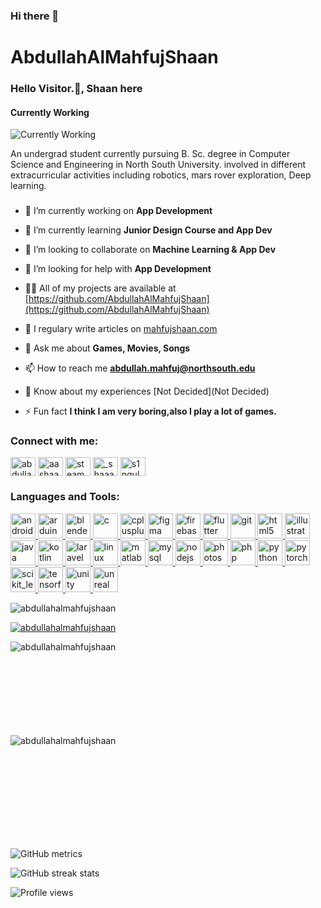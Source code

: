 ### Hi there 👋

# AbdullahAlMahfujShaan

###  Hello Visitor.👋, Shaan here
#### Currently Working
![Currently Working](https://media.giphy.com/media/5XQf51Rua3j4Q/giphy.gif)

An undergrad student currently pursuing B. Sc. degree in Computer Science and Engineering in North South University. involved in different extracurricular activities including robotics, mars rover exploration, Deep learning.

<h3 align="center"></h3>

- 🔭 I’m currently working on **App Development**

- 🌱 I’m currently learning **Junior Design Course and App Dev**

- 👯 I’m looking to collaborate on **Machine Learning & App Dev**

- 🤝 I’m looking for help with **App Development**

- 👨‍💻 All of my projects are available at [https://github.com/AbdullahAlMahfujShaan](https://github.com/AbdullahAlMahfujShaan)

- 📝 I regulary write articles on [mahfujshaan.com](mahfujshaan.com)

- 💬 Ask me about **Games, Movies, Songs**

- 📫 How to reach me **abdullah.mahfuj@northsouth.edu**

- 📄 Know about my experiences [Not Decided](Not Decided)

- ⚡ Fun fact **I think I am very boring,also I play a lot of games.**


<h3 align="left">Connect with me:</h3>
<p align="left">
<a href="https://linkedin.com/in/abdullah-al-mahfuj-shaan-24456a14b" target="blank"><img align="center" src="https://cdn.jsdelivr.net/npm/simple-icons@3.0.1/icons/linkedin.svg" alt="abdullah-al-mahfuj-shaan-24456a14b" height="30" width="40" /></a>
<a href="https://kaggle.com/aashaan" target="blank"><img align="center" src="https://cdn.jsdelivr.net/npm/simple-icons@3.0.1/icons/kaggle.svg" alt="aashaan" height="30" width="40" /></a>
<a href="https://fb.com/steamname.s1ngular1ty" target="blank"><img align="center" src="https://cdn.jsdelivr.net/npm/simple-icons@3.0.1/icons/facebook.svg" alt="steamname.s1ngular1ty" height="30" width="40" /></a>
<a href="https://instagram.com/_shaaaaaaaan" target="blank"><img align="center" src="https://cdn.jsdelivr.net/npm/simple-icons@3.0.1/icons/instagram.svg" alt="_shaaaaaaaan" height="30" width="40" /></a>
<a href="https://www.leetcode.com/s1ngular1ty" target="blank"><img align="center" src="https://cdn.jsdelivr.net/npm/simple-icons@3.0.1/icons/leetcode.svg" alt="s1ngular1ty" height="30" width="40" /></a>
</p>



<h3 align="left">Languages and Tools:</h3>
<p align="left"> <a href="https://developer.android.com" target="_blank"> <img src="https://devicons.github.io/devicon/devicon.git/icons/android/android-original-wordmark.svg" alt="android" width="40" height="40"/> </a> <a href="https://www.arduino.cc/" target="_blank"> <img src="https://cdn.worldvectorlogo.com/logos/arduino-1.svg" alt="arduino" width="40" height="40"/> </a> <a href="https://www.blender.org/" target="_blank"> <img src="https://download.blender.org/branding/community/blender_community_badge_white.svg" alt="blender" width="40" height="40"/> </a> <a href="https://www.cprogramming.com/" target="_blank"> <img src="https://devicons.github.io/devicon/devicon.git/icons/c/c-original.svg" alt="c" width="40" height="40"/> </a> <a href="https://www.w3schools.com/cpp/" target="_blank"> <img src="https://devicons.github.io/devicon/devicon.git/icons/cplusplus/cplusplus-original.svg" alt="cplusplus" width="40" height="40"/> </a> <a href="https://www.figma.com/" target="_blank"> <img src="https://www.vectorlogo.zone/logos/figma/figma-icon.svg" alt="figma" width="40" height="40"/> </a> <a href="https://firebase.google.com/" target="_blank"> <img src="https://www.vectorlogo.zone/logos/firebase/firebase-icon.svg" alt="firebase" width="40" height="40"/> </a> <a href="https://flutter.dev" target="_blank"> <img src="https://www.vectorlogo.zone/logos/flutterio/flutterio-icon.svg" alt="flutter" width="40" height="40"/> </a> <a href="https://git-scm.com/" target="_blank"> <img src="https://www.vectorlogo.zone/logos/git-scm/git-scm-icon.svg" alt="git" width="40" height="40"/> </a> <a href="https://www.w3.org/html/" target="_blank"> <img src="https://devicons.github.io/devicon/devicon.git/icons/html5/html5-original-wordmark.svg" alt="html5" width="40" height="40"/> </a> <a href="https://www.adobe.com/in/products/illustrator.html" target="_blank"> <img src="https://www.vectorlogo.zone/logos/adobe_illustrator/adobe_illustrator-icon.svg" alt="illustrator" width="40" height="40"/> </a> <a href="https://www.java.com" target="_blank"> <img src="https://devicons.github.io/devicon/devicon.git/icons/java/java-original-wordmark.svg" alt="java" width="40" height="40"/> </a> <a href="https://kotlinlang.org" target="_blank"> <img src="https://www.vectorlogo.zone/logos/kotlinlang/kotlinlang-icon.svg" alt="kotlin" width="40" height="40"/> </a> <a href="https://laravel.com/" target="_blank"> <img src="https://devicons.github.io/devicon/devicon.git/icons/laravel/laravel-plain-wordmark.svg" alt="laravel" width="40" height="40"/> </a> <a href="https://www.linux.org/" target="_blank"> <img src="https://devicons.github.io/devicon/devicon.git/icons/linux/linux-original.svg" alt="linux" width="40" height="40"/> </a> <a href="https://www.mathworks.com/" target="_blank"> <img src="https://raw.githubusercontent.com/simple-icons/simple-icons/master/icons/mathworks.svg" alt="matlab" width="40" height="40"/> </a> <a href="https://www.mysql.com/" target="_blank"> <img src="https://devicons.github.io/devicon/devicon.git/icons/mysql/mysql-original-wordmark.svg" alt="mysql" width="40" height="40"/> </a> <a href="https://nodejs.org" target="_blank"> <img src="https://devicons.github.io/devicon/devicon.git/icons/nodejs/nodejs-original-wordmark.svg" alt="nodejs" width="40" height="40"/> </a> <a href="https://www.photoshop.com/en" target="_blank"> <img src="https://devicons.github.io/devicon/devicon.git/icons/photoshop/photoshop-plain.svg" alt="photoshop" width="40" height="40"/> </a> <a href="https://www.php.net" target="_blank"> <img src="https://devicons.github.io/devicon/devicon.git/icons/php/php-original.svg" alt="php" width="40" height="40"/> </a> <a href="https://www.python.org" target="_blank"> <img src="https://devicons.github.io/devicon/devicon.git/icons/python/python-original.svg" alt="python" width="40" height="40"/> </a> <a href="https://pytorch.org/" target="_blank"> <img src="https://www.vectorlogo.zone/logos/pytorch/pytorch-icon.svg" alt="pytorch" width="40" height="40"/> </a> <a href="https://scikit-learn.org/" target="_blank"> <img src="https://upload.wikimedia.org/wikipedia/commons/0/05/Scikit_learn_logo_small.svg" alt="scikit_learn" width="40" height="40"/> </a> <a href="https://www.tensorflow.org" target="_blank"> <img src="https://www.vectorlogo.zone/logos/tensorflow/tensorflow-icon.svg" alt="tensorflow" width="40" height="40"/> </a> <a href="https://unity.com/" target="_blank"> <img src="https://www.vectorlogo.zone/logos/unity3d/unity3d-icon.svg" alt="unity" width="40" height="40"/> </a> <a href="https://unrealengine.com/" target="_blank"> <img src="https://raw.githubusercontent.com/kenangundogan/fontisto/036b7eca71aab1bef8e6a0518f7329f13ed62f6b/icons/svg/brand/unreal-engine.svg" alt="unreal" width="40" height="40"/> </a> </p>

<p align="left"> <img src="https://komarev.com/ghpvc/?username=abdullahalmahfujshaan&label=Profile%20views&color=0e75b6&style=flat" alt="abdullahalmahfujshaan" /> </p>

<p align="left"> <a href="https://github.com/ryo-ma/github-profile-trophy"><img src="https://github-profile-trophy.vercel.app/?username=abdullahalmahfujshaan" alt="abdullahalmahfujshaan" /></a> </p>



<p><img align="left" src="https://github-readme-stats.vercel.app/api/top-langs?username=abdullahalmahfujshaan&show_icons=true&locale=en&layout=compact" alt="abdullahalmahfujshaan" /></p>
<br>
<br>
<br>
<br>
<br>
<br>
<br>
<br>

<p>&nbsp;<img align="left" src="https://github-readme-stats.vercel.app/api?username=abdullahalmahfujshaan&show_icons=true&locale=en" alt="abdullahalmahfujshaan" /></p>
<br>
<br>
<br>
<br>
<br>
<br>
<br>
<br>

![GitHub metrics](https://metrics.lecoq.io/abdullahalmahfujshaan)  

![GitHub streak stats](https://github-readme-streak-stats.herokuapp.com/?user=abdullahalmahfujshaan)  

![Profile views](https://gpvc.arturio.dev/abdullahalmahfujshaan)  

